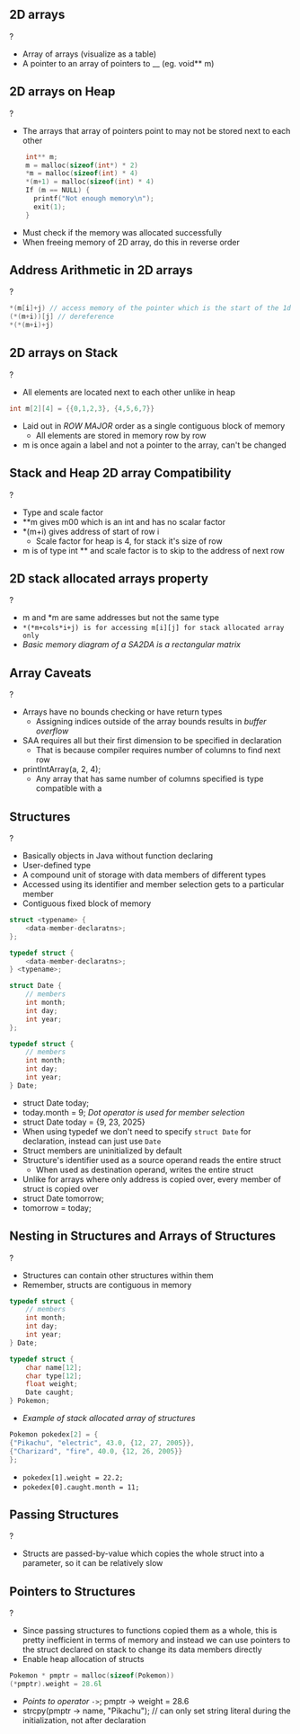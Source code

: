 ## 2D arrays
?
- Array of arrays (visualize as a table)
- A pointer to an array of pointers to __ (eg. void** m)
<!--SR:!2025-10-05,4,270-->

## 2D arrays on Heap
?
- The arrays that array of pointers point to may not be stored next to each other
```C
	int** m; 
	m = malloc(sizeof(int*) * 2) 
	*m = malloc(sizeof(int) * 4)
	*(m+1) = malloc(sizeof(int) * 4)
	If (m == NULL) { 
	  printf("Not enough memory\n");
	  exit(1);
	}
```
- Must check if the memory was allocated successfully
- When freeing memory of 2D array, do this in reverse order
<!--SR:!2025-10-05,4,270-->

## Address Arithmetic in 2D arrays
?
```C
*(m[i]+j) // access memory of the pointer which is the start of the 1d array and select the element using j byte offset
(*(m+i))[j] // dereference 
*(*(m+i)+j) 
```
<!--SR:!2025-10-05,4,270-->

## 2D arrays on Stack
?
- All elements are located next to each other unlike in heap
```C
int m[2][4] = {{0,1,2,3}, {4,5,6,7}}
```
- Laid out in *ROW MAJOR* order as a single contiguous block of memory
	- All elements are stored in memory row by row
- m is once again a label and not a pointer to the array, can't be changed
<!--SR:!2025-10-04,3,250-->

## Stack and Heap 2D array Compatibility
?
- Type and scale factor
- \*\*m gives m00 which is an int and has no scalar factor
- \*(m+i) gives address of start of row i
	- Scale factor for heap is 4, for stack it's size of row
- m is of type int ** and scale factor is to skip to the address of next row
<!--SR:!2025-10-04,3,250-->

## 2D stack allocated arrays property
?
- m and \*m are same addresses but not the same type
- `*(*m+cols*i+j) is for accessing m[i][j] for stack allocated array only`
- *Basic memory diagram of a SA2DA is a rectangular matrix*
<!--SR:!2025-10-04,3,255-->

## Array Caveats
?
- Arrays have no bounds checking or have return types
	- Assigning indices outside of the array bounds results in *buffer overflow*
- SAA requires all but their first dimension to be specified in declaration
	- That is because compiler requires number of columns to find next row
- printIntArray(a, 2, 4);
	- Any array that has same number of columns specified is type compatible with a

## Structures
?
- Basically objects in Java without function declaring
- User-defined type
- A compound unit of storage with data members of different types
- Accessed using its identifier and member selection gets to a particular member
- Contiguous fixed block of memory
```C
struct <typename> {
	<data-member-declaratns>;
};

typedef struct {
	<data-member-declaratns>;
} <typename>;

struct Date {
	// members
	int month;
	int day;
	int year;
};

typedef struct {
	// members
	int month;
	int day;
	int year;
} Date;
```
- struct Date today;
- today.month = 9; *Dot operator is used for member selection*
- struct Date today = {9, 23, 2025}
- When using typedef we don't need to specify `struct Date` for declaration, instead can just use `Date`
- Struct members are uninitialized by default
- Structure's identifier used as a source operand reads the entire struct
	- When used as destination operand, writes the entire struct
- Unlike for arrays where only address is copied over, every member of struct is copied over
- struct Date tomorrow;
- tomorrow = today;
<!--SR:!2025-10-04,3,255-->

## Nesting in Structures and Arrays of Structures
?
- Structures can contain other structures within them
- Remember, structs are contiguous in memory
```C
typedef struct {
	// members
	int month;
	int day;
	int year;
} Date;

typedef struct {
	char name[12];
	char type[12];
	float weight;
	Date caught;
} Pokemon;
```
-  *Example of stack allocated array of structures*
```C
Pokemon pokedex[2] = {
{"Pikachu", "electric", 43.0, {12, 27, 2005}},
{"Charizard", "fire", 40.0, {12, 26, 2005}}
};
```
- `pokedex[1].weight = 22.2;`
- `pokedex[0].caught.month = 11;`

## Passing Structures
?
- Structs are passed-by-value which copies the whole struct into a parameter, so it can be relatively slow

## Pointers to Structures
?
- Since passing structures to functions copied them as a whole, this is pretty inefficient in terms of memory and instead we can use pointers to the struct declared on stack to change its data members directly
- Enable heap allocation of structs
```C
Pokemon * pmptr = malloc(sizeof(Pokemon))
(*pmptr).weight = 28.6l
```
- *Points to operator `->`*; pmptr -> weight = 28.6
- strcpy(pmptr -> name, "Pikachu"); // can only set string literal during the initialization, not after declaration